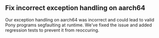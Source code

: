 ## Fix incorrect exception handling on aarch64

Our exception handling on aarch64 was incorrect and could lead to valid Pony programs segfaulting at runtime. We've fixed the issue and added regression tests to prevent it from reoccuring.
